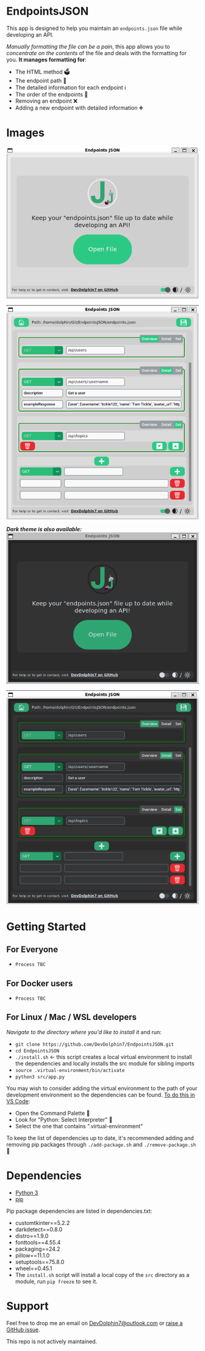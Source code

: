 # EndpointsJSON

This app is designed to help you maintain an `endpoints.json` file while developing an API.

_Manually formatting the file can be a pain_, this app allows you to _concentrate on the contents_ of the file and deals with the formatting for you. **It manages formatting for**:

-   The HTML method 🗳️
-   The endpoint path 👣
-   The detailed information for each endpoint ℹ️
-   The order of the endpoints 🔀
-   Removing an endpoint ❌
-   Adding a new endpoint with detailed information ➕

# Images

![The home screen in light mode showing the logo, breif project description and an open file button](Screenshots/Home-light.png)

![The main screen in light mode showing the editing options available](Screenshots/Main-light.png)

**_Dark theme is also available:_**  
![The home screen in dark mode showing the logo, breif project description and an open file button](Screenshots/Home-dark.png)

![The main screen in light mode showing the editing options available](Screenshots/Main-dark.png)

# Getting Started

## For Everyone

-   `Process TBC`

## For Docker users

-   `Process TBC`

## For Linux / Mac / WSL developers

_Navigate to the directory where you'd like to install it_ and run:

-   `git clone https://github.com/DevDolphin7/EndpointsJSON.git`
-   `cd EndpointsJSON`
-   `./install.sh` <- this script creates a local virtual environment to install the dependencies and locally installs the src module for sibling imports
-   `source .virtual-environment/bin/activate`
-   `python3 src/app.py`

You may wish to consider adding the virtual environment to the path of your development environment so the dependencies can be found. [To do this in VS Code](https://code.visualstudio.com/docs/python/environments):

-   Open the Command Palette 🎨
-   Look for "Python: Select Interpreter" 🐍
-   Select the one that contains ".virtual-environment"

To keep the list of dependencies up to date, it's recommended adding and removing pip packages through `./add-package.sh` and `./remove-package.sh` 🚀

# Dependencies

-   [Python 3](https://www.python.org/downloads/)
-   [pip](https://packaging.python.org/en/latest/overview/)

Pip package dependencies are listed in dependencies.txt:

-   customtkinter==5.2.2
-   darkdetect==0.8.0
-   distro==1.9.0
-   fonttools==4.55.4
-   packaging==24.2
-   pillow==11.1.0
-   setuptools==75.8.0
-   wheel==0.45.1
-   The `install.sh` script will install a local copy of the `src` directory as a module, run `pip freeze` to see it.

# Support

Feel free to drop me an email on [DevDolphin7@outlook.com](mailto:devdolphin7@outlook.com) or [raise a GitHub issue](https://github.com/DevDolphin7/EndpointsJSON/issues).

This repo is not actively maintained.
